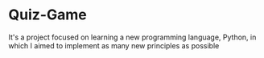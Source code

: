 # Quiz-Game
It's a project focused on learning a new programming language, Python, in which I aimed to implement as many new principles as possible
